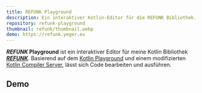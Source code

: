 ```yaml
---
title: REFUNK Playground
description: Ein interaktiver Kotlin-Editor für die REFUNK Bibliothek.
repository: refunk-playground
thumbnail: refunk/thumbnail.webp
demo: https://refunk.yeger.eu
---
```


**_REFUNK_ Playground** ist ein interaktiver Editor für meine Kotlin Bibliothek [**_REFUNK_**](/de/projects/refunk).
Basierend auf dem [Kotlin Playground](https://github.com/JetBrains/kotlin-playground) und einem modifizierten [Kotlin Compiler Server](https://github.com/AlexanderPrendota/kotlin-compiler-server), lässt sich Code bearbeiten und ausführen.

## Demo
<demo-frame src="https://refunk.yeger.eu" title="Refunk Playground"></demo-frame>
